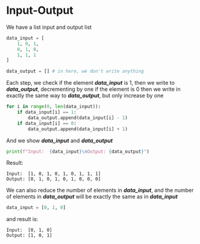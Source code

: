 # Input-Output
We have a list input and output list
``` python
data_input = [
    1, 0, 1,
    0, 1, 0,
    1, 1, 1
]

data_output = [] # in here, we don't write anything
```

Each step, we check if the element ***data_input*** is 1, then we write to ***data_output***, decrementing by one if the element is 0 then we write in exactly the same way to ***data_output***, but only increase by one
``` python
for i in range(0, len(data_input)):
    if data_input[i] == 1:
        data_output.append(data_input[i] - 1)
    if data_input[i] == 0:
        data_output.append(data_input[i] + 1)
```
And we show ***data_input*** and ***data_output***
``` Python
print(f"Input:  {data_input}\nOutput: {data_output}")
```
Result:
```
Input:  [1, 0, 1, 0, 1, 0, 1, 1, 1]
Output: [0, 1, 0, 1, 0, 1, 0, 0, 0]
```

We can also reduce the number of elements in ***data_input***, and the number of elements in ***data_output*** will be exactly the same as in ***data_input***
``` python
data_input = [0, 1, 0]
```
and result is:
```
Input:  [0, 1, 0]
Output: [1, 0, 1]
```